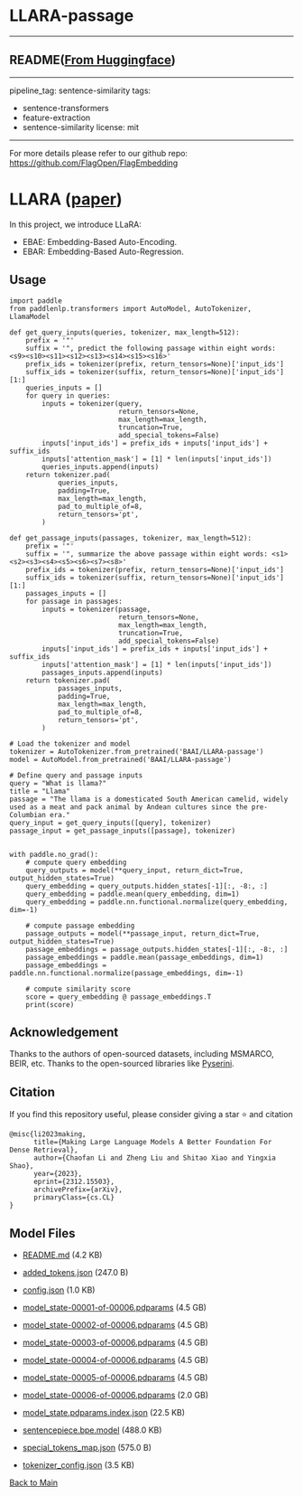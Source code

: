 
# LLARA-passage
---


## README([From Huggingface](https://huggingface.co/BAAI/LLARA-passage))

---
pipeline_tag: sentence-similarity
tags:
- sentence-transformers
- feature-extraction
- sentence-similarity
license: mit
---

For more details please refer to our github repo: https://github.com/FlagOpen/FlagEmbedding

# LLARA ([paper](https://arxiv.org/pdf/2312.15503))

In this project, we introduce LLaRA:
- EBAE: Embedding-Based Auto-Encoding.
- EBAR: Embedding-Based Auto-Regression. 


## Usage

```
import paddle
from paddlenlp.transformers import AutoModel, AutoTokenizer, LlamaModel

def get_query_inputs(queries, tokenizer, max_length=512):
    prefix = '"'
    suffix = '", predict the following passage within eight words: <s9><s10><s11><s12><s13><s14><s15><s16>'
    prefix_ids = tokenizer(prefix, return_tensors=None)['input_ids']
    suffix_ids = tokenizer(suffix, return_tensors=None)['input_ids'][1:]
    queries_inputs = []
    for query in queries:
        inputs = tokenizer(query,
                           return_tensors=None,
                           max_length=max_length,
                           truncation=True,
                           add_special_tokens=False)
        inputs['input_ids'] = prefix_ids + inputs['input_ids'] + suffix_ids
        inputs['attention_mask'] = [1] * len(inputs['input_ids'])
        queries_inputs.append(inputs)
    return tokenizer.pad(
            queries_inputs,
            padding=True,
            max_length=max_length,
            pad_to_multiple_of=8,
            return_tensors='pt',
        )

def get_passage_inputs(passages, tokenizer, max_length=512):
    prefix = '"'
    suffix = '", summarize the above passage within eight words: <s1><s2><s3><s4><s5><s6><s7><s8>'
    prefix_ids = tokenizer(prefix, return_tensors=None)['input_ids']
    suffix_ids = tokenizer(suffix, return_tensors=None)['input_ids'][1:]
    passages_inputs = []
    for passage in passages:
        inputs = tokenizer(passage,
                           return_tensors=None,
                           max_length=max_length,
                           truncation=True,
                           add_special_tokens=False)
        inputs['input_ids'] = prefix_ids + inputs['input_ids'] + suffix_ids
        inputs['attention_mask'] = [1] * len(inputs['input_ids'])
        passages_inputs.append(inputs)
    return tokenizer.pad(
            passages_inputs,
            padding=True,
            max_length=max_length,
            pad_to_multiple_of=8,
            return_tensors='pt',
        )

# Load the tokenizer and model
tokenizer = AutoTokenizer.from_pretrained('BAAI/LLARA-passage')
model = AutoModel.from_pretrained('BAAI/LLARA-passage')

# Define query and passage inputs
query = "What is llama?"
title = "Llama"
passage = "The llama is a domesticated South American camelid, widely used as a meat and pack animal by Andean cultures since the pre-Columbian era."
query_input = get_query_inputs([query], tokenizer)
passage_input = get_passage_inputs([passage], tokenizer)


with paddle.no_grad():
    # compute query embedding
    query_outputs = model(**query_input, return_dict=True, output_hidden_states=True)
    query_embedding = query_outputs.hidden_states[-1][:, -8:, :]
    query_embedding = paddle.mean(query_embedding, dim=1)
    query_embedding = paddle.nn.functional.normalize(query_embedding, dim=-1)

    # compute passage embedding
    passage_outputs = model(**passage_input, return_dict=True, output_hidden_states=True)
    passage_embeddings = passage_outputs.hidden_states[-1][:, -8:, :]
    passage_embeddings = paddle.mean(passage_embeddings, dim=1)
    passage_embeddings = paddle.nn.functional.normalize(passage_embeddings, dim=-1)

    # compute similarity score
    score = query_embedding @ passage_embeddings.T
    print(score)

```


## Acknowledgement

Thanks to the authors of open-sourced datasets, including MSMARCO, BEIR, etc. 
Thanks to the open-sourced libraries like [Pyserini](https://github.com/castorini/pyserini).



## Citation

If you find this repository useful, please consider giving a star :star: and citation

```
@misc{li2023making,
      title={Making Large Language Models A Better Foundation For Dense Retrieval}, 
      author={Chaofan Li and Zheng Liu and Shitao Xiao and Yingxia Shao},
      year={2023},
      eprint={2312.15503},
      archivePrefix={arXiv},
      primaryClass={cs.CL}
}
```



## Model Files

- [README.md](https://paddlenlp.bj.bcebos.com/models/community/BAAI/LLARA-passage/README.md) (4.2 KB)

- [added_tokens.json](https://paddlenlp.bj.bcebos.com/models/community/BAAI/LLARA-passage/added_tokens.json) (247.0 B)

- [config.json](https://paddlenlp.bj.bcebos.com/models/community/BAAI/LLARA-passage/config.json) (1.0 KB)

- [model_state-00001-of-00006.pdparams](https://paddlenlp.bj.bcebos.com/models/community/BAAI/LLARA-passage/model_state-00001-of-00006.pdparams) (4.5 GB)

- [model_state-00002-of-00006.pdparams](https://paddlenlp.bj.bcebos.com/models/community/BAAI/LLARA-passage/model_state-00002-of-00006.pdparams) (4.5 GB)

- [model_state-00003-of-00006.pdparams](https://paddlenlp.bj.bcebos.com/models/community/BAAI/LLARA-passage/model_state-00003-of-00006.pdparams) (4.5 GB)

- [model_state-00004-of-00006.pdparams](https://paddlenlp.bj.bcebos.com/models/community/BAAI/LLARA-passage/model_state-00004-of-00006.pdparams) (4.5 GB)

- [model_state-00005-of-00006.pdparams](https://paddlenlp.bj.bcebos.com/models/community/BAAI/LLARA-passage/model_state-00005-of-00006.pdparams) (4.5 GB)

- [model_state-00006-of-00006.pdparams](https://paddlenlp.bj.bcebos.com/models/community/BAAI/LLARA-passage/model_state-00006-of-00006.pdparams) (2.0 GB)

- [model_state.pdparams.index.json](https://paddlenlp.bj.bcebos.com/models/community/BAAI/LLARA-passage/model_state.pdparams.index.json) (22.5 KB)

- [sentencepiece.bpe.model](https://paddlenlp.bj.bcebos.com/models/community/BAAI/LLARA-passage/sentencepiece.bpe.model) (488.0 KB)

- [special_tokens_map.json](https://paddlenlp.bj.bcebos.com/models/community/BAAI/LLARA-passage/special_tokens_map.json) (575.0 B)

- [tokenizer_config.json](https://paddlenlp.bj.bcebos.com/models/community/BAAI/LLARA-passage/tokenizer_config.json) (3.5 KB)


[Back to Main](../../)